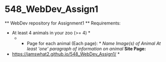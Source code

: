 # 548_WebDev_Assign1
** WebDev repository for Assignment1 **
Requirements:
* At least 4 animals in your zoo (>= 4) *
   * + Page for each animal (Each page): *
        *Name* 
        *Image(s) of Animal*
        *At least 'one' paragraph of information on animal*
**Site Page:**
* https://jamswhat2.github.io/548_WebDev_Assign1/ *
